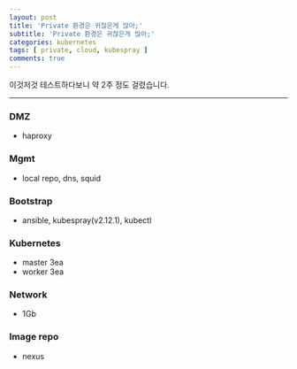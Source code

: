 ```yaml
---
layout: post
title: 'Private 환경은 귀찮은게 많아;'
subtitle: 'Private 환경은 귀찮은게 많아;'
categories: kubernetes
tags: [ private, cloud, kubespray ]
comments: true
---
```


이것저것 테스트하다보니 약 2주 정도 걸렸습니다.

---
### DMZ
- haproxy

### Mgmt
- local repo, dns, squid

### Bootstrap 
- ansible, kubespray(v2.12.1), kubectl

### Kubernetes
- master 3ea
- worker 3ea

### Network
- 1Gb

### Image repo
- nexus


